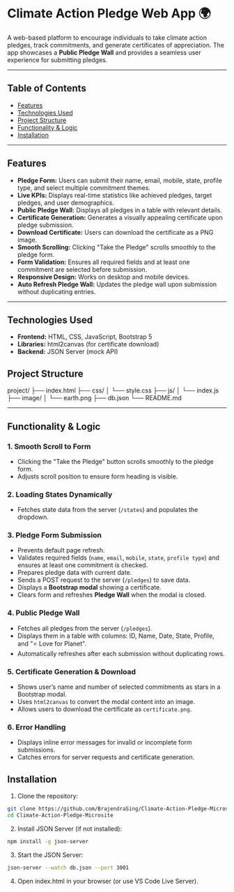 # Climate Action Pledge Web App 🌍

A web-based platform to encourage individuals to take climate action pledges, track commitments, and generate certificates of appreciation. The app showcases a **Public Pledge Wall** and provides a seamless user experience for submitting pledges.

---

## Table of Contents
- [Features](#features)
- [Technologies Used](#technologies-used)
- [Project Structure](#project-structure)
- [Functionality & Logic](#functionality--logic)
- [Installation](#installation)

---

## Features

- **Pledge Form:** Users can submit their name, email, mobile, state, profile type, and select multiple commitment themes.
- **Live KPIs:** Displays real-time statistics like achieved pledges, target pledges, and user demographics.
- **Public Pledge Wall:** Displays all pledges in a table with relevant details.
- **Certificate Generation:** Generates a visually appealing certificate upon pledge submission.
- **Download Certificate:** Users can download the certificate as a PNG image.
- **Smooth Scrolling:** Clicking "Take the Pledge" scrolls smoothly to the pledge form.
- **Form Validation:** Ensures all required fields and at least one commitment are selected before submission.
- **Responsive Design:** Works on desktop and mobile devices.
- **Auto Refresh Pledge Wall:** Updates the pledge wall upon submission without duplicating entries.

---

## Technologies Used

- **Frontend:** HTML, CSS, JavaScript, Bootstrap 5
- **Libraries:** html2canvas (for certificate download)
- **Backend:** JSON Server (mock API)

## Project Structure
project/
├── index.html
├── css/
│   └── style.css
├── js/
│   └── index.js
├── image/
│   └── earth.png
├── db.json
└── README.md

---

## Functionality & Logic

### 1. Smooth Scroll to Form
- Clicking the "Take the Pledge" button scrolls smoothly to the pledge form.
- Adjusts scroll position to ensure form heading is visible.

### 2. Loading States Dynamically
- Fetches state data from the server (`/states`) and populates the dropdown.

### 3. Pledge Form Submission
- Prevents default page refresh.
- Validates required fields (`name`, `email`, `mobile`, `state`, `profile type`) and ensures at least one commitment is checked.
- Prepares pledge data with current date.
- Sends a POST request to the server (`/pledges`) to save data.
- Displays a **Bootstrap modal** showing a certificate.
- Clears form and refreshes **Pledge Wall** when the modal is closed.

### 4. Public Pledge Wall
- Fetches all pledges from the server (`/pledges`).
- Displays them in a table with columns: ID, Name, Date, State, Profile, and "⭐ Love for Planet".
- Automatically refreshes after each submission without duplicating rows.

### 5. Certificate Generation & Download
- Shows user’s name and number of selected commitments as stars in a Bootstrap modal.
- Uses `html2canvas` to convert the modal content into an image.
- Allows users to download the certificate as `certificate.png`.

### 6. Error Handling
- Displays inline error messages for invalid or incomplete form submissions.
- Catches errors for server requests and certificate generation.

## Installation

1. Clone the repository:

```bash
git clone https://github.com/BrajendraSing/Climate-Action-Pledge-Microsite
cd Climate-Action-Pledge-Microsite
```

2. Install JSON Server (if not installed):
```bash
npm install -g json-server
```
3. Start the JSON Server:
```bash
json-server --watch db.json --port 3001
```
4. Open index.html in your browser (or use VS Code Live Server).


